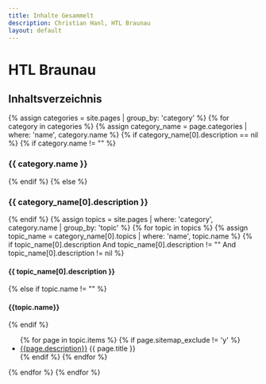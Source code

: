 ```yaml
---
title: Inhalte Gesammelt
description: Christian Hanl, HTL Braunau
layout: default
---
```


# HTL Braunau

## Inhaltsverzeichnis
<div class="sitemap">
{% assign categories = site.pages | group_by: 'category' %}
{% for category in categories %}
{% assign category_name = page.categories | where: 'name', category.name %}
{% if category_name[0].description == nil %}
{% if category.name  != "" %}
<h3>{{ category.name }}</h3>
{% endif %}
{% else %}
<h3>{{ category_name[0].description }}</h3>
{% endif %}
{% assign topics = site.pages | where: 'category', category.name | group_by: 'topic' %}
{% for topic in topics %}
{% assign topic_name = category_name[0].topics | where: 'name', topic.name %}
{% if topic_name[0].description And topic_name[0].description != "" And topic_name[0].description != nil %}
<h4>{{ topic_name[0].description }}</h4>
{% else if topic.name != "" %}
<h4>{{topic.name}}</h4>
{% endif %}
<ul>
{% for page in topic.items %}
{% if page.sitemap_exclude != 'y' %}
<li><a href="{{page.url}}">{{page.description}}</a> {{ page.title }}</li>
{% endif %}
{% endfor %}
</ul>
{% endfor %}
{% endfor %}
</div>